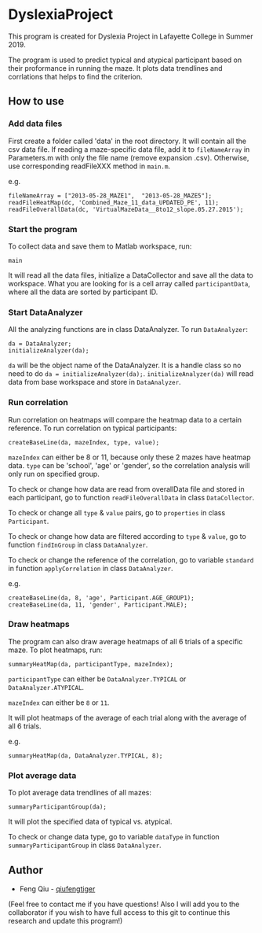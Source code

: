 # DyslexiaProject
This program is created for Dyslexia Project in Lafayette College in Summer 2019.

The program is used to predict typical and atypical participant based on their proformance in running the maze. It plots data trendlines and corrlations that helps to find the criterion.

## How to use
### Add data files
First create a folder called 'data' in the root directory. It will contain all the csv data file. 
If reading a maze-specific data file, add it to `fileNameArray` in Parameters.m with only the file name (remove expansion .csv). Otherwise, use corresponding readFileXXX method in `main.m`. 

e.g.
```
fileNameArray = ["2013-05-28_MAZE1",  "2013-05-28_MAZE5"];
readFileHeatMap(dc, 'Combined_Maze_11_data_UPDATED_PE', 11);
readFileOverallData(dc, 'VirtualMazeData__8to12_slope.05.27.2015');
```

### Start the program
To collect data and save them to Matlab workspace, run:
```
main
```` 
It will read all the data files, initialize a DataCollector and save all the data to workspace. 
What you are looking for is a cell array called `participantData`, where all the data are sorted by participant ID. 

### Start DataAnalyzer
All the analyzing functions are in class DataAnalyzer. To run `DataAnalyzer`:
```
da = DataAnalyzer;
initializeAnalyzer(da);
```
`da` will be the object name of the DataAnalyzer. It is a handle class so no need to do `da = initializeAnalyzer(da);`. 
`initializeAnalyzer(da)` will read data from base workspace and store in `DataAnalyzer`.

### Run correlation
Run correlation on heatmaps will compare the heatmap data to a certain reference. To run correlation on typical participants:
```
createBaseLine(da, mazeIndex, type, value);
```
`mazeIndex` can either be 8 or 11, because only these 2 mazes have heatmap data. `type` can be 'school', 'age' or 'gender', so the correlation analysis will only run on specified group.

To check or change how data are read from overallData file and stored in each participant, 
go to function `readFileOverallData` in class `DataCollector`.

To check or change all `type` & `value` pairs, go to `properties` in class `Participant`.

To check or change how data are filtered according to `type` & `value`, go to function `findInGroup` in class `DataAnalyzer`.

To check or change the reference of the correlation, go to variable `standard` in function `applyCorrelation` in class `DataAnalyzer`. 

e.g.
```
createBaseLine(da, 8, 'age', Participant.AGE_GROUP1);
createBaseLine(da, 11, 'gender', Participant.MALE);
```

### Draw heatmaps
The program can also draw average heatmaps of all 6 trials of a specific maze.
To plot heatmaps, run:
```
summaryHeatMap(da, participantType, mazeIndex);
```
`participantType` can either be `DataAnalyzer.TYPICAL` or `DataAnalyzer.ATYPICAL`.

`mazeIndex` can either be `8` or `11`.

It will plot heatmaps of the average of each trial along with the average of all 6 trials.

e.g.
```
summaryHeatMap(da, DataAnalyzer.TYPICAL, 8);
```

### Plot average data
To plot average data trendlines of all mazes:
```
summaryParticipantGroup(da);
```
It will plot the specified data of typical vs. atypical.

To check or change data type, go to variable `dataType` in function `summaryParticipantGroup` in class `DataAnalyzer`.

## Author
* Feng Qiu - [qiufengtiger](https://github.com/qiufengtiger)

(Feel free to contact me if you have questions! Also I will add you to the collaborator if you wish to have full access to this git to continue this research and update this program!)
